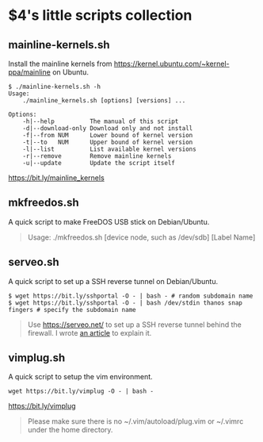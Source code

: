 # $4's little scripts collection

## mainline-kernels.sh

 Install the mainline kernels from https://kernel.ubuntu.com/~kernel-ppa/mainline on Ubuntu.

```
$ ./mainline-kernels.sh -h
Usage:
    ./mainline_kernels.sh [options] [versions] ...

Options:
    -h|--help          The manual of this script
    -d|--download-only Download only and not install
    -f|--from NUM      Lower bound of kernel version
    -t|--to   NUM      Upper bound of kernel version
    -l|--list          List available kernel versions
    -r|--remove        Remove mainline kernels
    -u|--update        Update the script itself
```

 https://bit.ly/mainline_kernels

## mkfreedos.sh

 A quick script to make FreeDOS USB stick on Debian/Ubuntu.

> Usage: ./mkfreedos.sh [device node, such as /dev/sdb] [Label Name]

## serveo.sh

 A quick script to set up a SSH reverse tunnel on Debian/Ubuntu.
```
$ wget https://bit.ly/sshportal -O - | bash - # random subdomain name
$ wget https://bit.ly/sshportal -O - | bash /dev/stdin thanos snap fingers # specify the subdomain name
```

> Use https://serveo.net/ to set up a SSH reverse tunnel behind the firewall.
> I wrote [an article](https://medium.com/@fourdollars/how-to-setup-a-temporary-ssh-reverse-tunnel-behind-the-firewall-by-serveo-net-on-debian-ubuntu-4c128bb64387) to explain it.

## vimplug.sh

 A quick script to setup the vim environment.

```
wget https://bit.ly/vimplug -O - | bash -
```
 https://bit.ly/vimplug

> Please make sure there is no ~/.vim/autoload/plug.vim or ~/.vimrc under the home directory.
